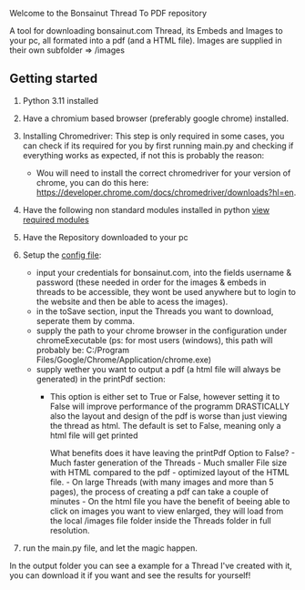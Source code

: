 Welcome to the Bonsainut Thread To PDF repository

A tool for downloading bonsainut.com Thread, its Embeds and Images to your pc, all formated into a pdf (and a HTML file).
Images are supplied in their own subfolder => /images

## Getting started

1. Python 3.11 installed
2. Have a chromium based browser (preferably google chrome) installed.
3. Installing Chromedriver: This step is only required in some cases, you can check if its required for you by first running main.py and checking if everything works as expected, if not this is probably the reason:
   - Wou will need to install the correct chromedriver for your version of chrome, you can do this here: https://developer.chrome.com/docs/chromedriver/downloads?hl=en.
4. Have the following non standard modules installed in python [view required modules](requirements.txt)
5. Have the Repository downloaded to your pc
6. Setup the [config file](config.json):
    - input your credentials for bonsainut.com, into the fields username & password (these needed in order for the images & embeds in threads to be accessible, they wont be used anywhere but to login to the website and then be able to acess the images).
    - in the toSave section, input the Threads you want to download, seperate them by comma.
    - supply the path to your chrome browser in the configuration under chromeExecutable (ps: for most users (windows), this path will probably be: C:/Program Files/Google/Chrome/Application/chrome.exe)
    - supply wether you want to output a pdf (a html file will always be generated) in the printPdf section:
        - This option is either set to True or False, however setting it to False will improve performance of the programm DRASTICALLY also the layout and design of the pdf is worse than just viewing the thread as html. The default is set to False, meaning only a html file will get printed
            
            What benefits does it have leaving the printPdf Option to False?
                - Much faster generation of the Threads
                - Much smaller File size with HTML compared to the pdf
                - optimized layout of the HTML file.
                - On large Threads (with many images and more than 5 pages), the process of creating a pdf can take a couple of minutes
                - On the html file you have the benefit of beeing able to click on images you want to view enlarged, they will load from the local /images file folder inside the Threads folder in full resolution.

7. run the main.py file, and let the magic happen.

In the output folder you can see a example for a Thread I've created with it, you can download it if you want and see the results for yourself!
